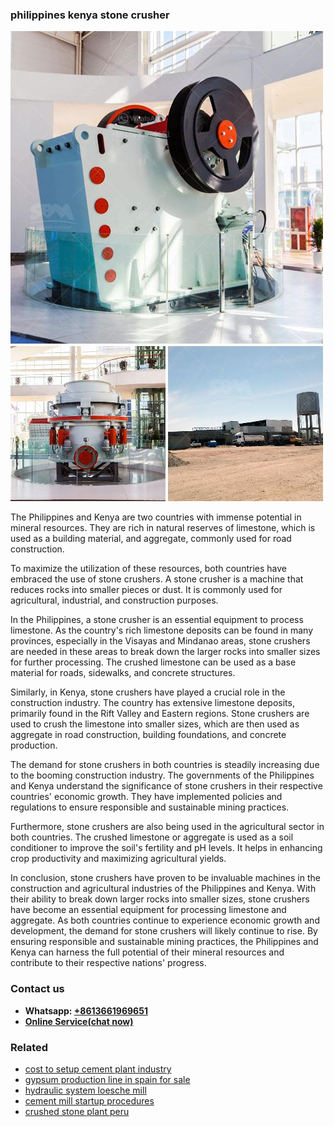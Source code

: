 <h3>philippines kenya stone crusher</h3><img src='1703042291.jpg' alt=''><p>The Philippines and Kenya are two countries with immense potential in mineral resources. They are rich in natural reserves of limestone, which is used as a building material, and aggregate, commonly used for road construction.</p><p>To maximize the utilization of these resources, both countries have embraced the use of stone crushers. A stone crusher is a machine that reduces rocks into smaller pieces or dust. It is commonly used for agricultural, industrial, and construction purposes.</p><p>In the Philippines, a stone crusher is an essential equipment to process limestone. As the country's rich limestone deposits can be found in many provinces, especially in the Visayas and Mindanao areas, stone crushers are needed in these areas to break down the larger rocks into smaller sizes for further processing. The crushed limestone can be used as a base material for roads, sidewalks, and concrete structures.</p><p>Similarly, in Kenya, stone crushers have played a crucial role in the construction industry. The country has extensive limestone deposits, primarily found in the Rift Valley and Eastern regions. Stone crushers are used to crush the limestone into smaller sizes, which are then used as aggregate in road construction, building foundations, and concrete production.</p><p>The demand for stone crushers in both countries is steadily increasing due to the booming construction industry. The governments of the Philippines and Kenya understand the significance of stone crushers in their respective countries' economic growth. They have implemented policies and regulations to ensure responsible and sustainable mining practices.</p><p>Furthermore, stone crushers are also being used in the agricultural sector in both countries. The crushed limestone or aggregate is used as a soil conditioner to improve the soil's fertility and pH levels. It helps in enhancing crop productivity and maximizing agricultural yields.</p><p>In conclusion, stone crushers have proven to be invaluable machines in the construction and agricultural industries of the Philippines and Kenya. With their ability to break down larger rocks into smaller sizes, stone crushers have become an essential equipment for processing limestone and aggregate. As both countries continue to experience economic growth and development, the demand for stone crushers will likely continue to rise. By ensuring responsible and sustainable mining practices, the Philippines and Kenya can harness the full potential of their mineral resources and contribute to their respective nations' progress.</p><h3>Contact us</h3><ul><li><strong>Whatsapp:&nbsp;<a href="https://wa.me/8613661969651">+8613661969651</a></strong></li><li><a href="https://swt.shibang-china.com/?git&amp;zhl&amp;philippines kenya stone crusher"><strong>Online Service(chat now)</strong></a></li></ul><h3>Related</h3><ul><li><a href='cost to setup cement plant industry.md'>cost to setup cement plant industry</a></li><li><a href='gypsum production line in spain for sale.md'>gypsum production line in spain for sale</a></li><li><a href='hydraulic system loesche mill.md'>hydraulic system loesche mill</a></li><li><a href='cement mill startup procedures.md'>cement mill startup procedures</a></li><li><a href='crushed stone plant peru.md'>crushed stone plant peru</a></li></ul>